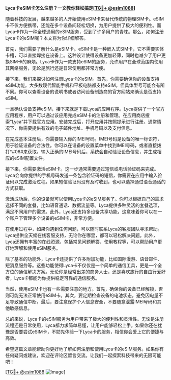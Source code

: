 **Lyca卡eSIM卡怎么注册？一文教你轻松搞定[[TG💪+ @esim1088](https://t.me/s/esim1088)]**

随着科技的发展，越来越多的人开始使用eSIM卡来替代传统的物理SIM卡。eSIM卡不仅方便携带，还能在多个设备间轻松切换，为用户提供了极大的便利性。而Lyca卡作为一种全球通用的eSIM服务，受到了许多用户的青睐。那么，如何注册Lyca卡的eSIM呢？本文将为你详细解答。

首先，我们需要了解什么是eSIM卡。eSIM卡是一种嵌入式SIM卡，它不需要实体卡槽，可以直接焊接在设备上。这种设计使得设备更加轻薄，同时也减少了用户更换SIM卡的麻烦。Lyca卡作为一款支持eSIM的服务，允许用户在全球范围内使用其网络服务，无论是旅行还是日常使用都非常方便。

接下来，我们来探讨如何注册Lyca卡的eSIM。首先，你需要确保你的设备支持eSIM功能。大多数现代智能手机和平板电脑都支持eSIM，但具体型号可能会有所不同。你可以查看设备的说明书或者访问设备制造商的官方网站来确认是否支持eSIM。

一旦确认设备支持eSIM，接下来就是下载Lyca的应用程序。Lyca提供了一个官方应用程序，用户可以通过该应用完成eSIM卡的注册和管理。在应用商店搜索“Lyca”并下载官方应用。安装完成后，打开应用并按照提示进行注册。通常情况下，你需要提供有效的电子邮件地址、手机号码以及支付信息。

在完成基本注册后，你需要输入你的IMEI号码。IMEI号码是设备的唯一标识符，用于验证设备的合法性。你可以在设备的设置菜单中找到IMEI号码，或者直接拨打*#06#来获取。输入正确的IMEI号码后，系统会自动验证设备信息，并生成相应的eSIM配置文件。

接下来，你需要激活eSIM卡。这一步通常需要通过短信或电话验证码来完成。Lyca会向你提供的手机号码发送一条包含验证码的短信，你需要在应用中输入验证码以完成激活过程。如果短信验证码没有及时收到，也可以选择通过语音通话的方式获取。

激活成功后，你的设备就可以使用Lyca卡的eSIM服务了。你可以根据自己的需求选择不同的套餐，比如语音通话、数据流量等。Lyca提供多种灵活的套餐选项，满足不同用户的需求。此外，Lyca还支持多设备共享功能，这意味着你可以在一个账户下管理多个设备的eSIM卡，非常方便。

在使用过程中，如果你遇到任何问题，可以随时联系Lyca的客服团队寻求帮助。Lyca提供全天候在线客服支持，无论你在哪里，都可以轻松解决问题。此外，Lyca还拥有丰富的在线资源，包括常见问题解答、使用教程等，可以帮助用户更好地理解和使用eSIM服务。

除了基本的功能外，Lyca卡还提供了许多附加功能，比如国际漫游、语音邮件、短消息服务等。这些功能使得Lyca卡不仅仅是一个简单的通信工具，更是一个全方位的通信解决方案。无论你是经常出差的商务人士，还是喜欢旅行的自由行爱好者，Lyca卡都能为你提供稳定可靠的通信服务。

当然，使用eSIM卡也有一些需要注意的地方。首先，确保你的设备已经解锁，否则可能无法正常使用eSIM卡。其次，要定期检查设备的电池状态，避免因电量不足导致通信中断。最后，要注意保护个人信息安全，不要随意泄露IMEI号码和其他敏感信息。

总的来说，Lyca卡的eSIM服务为用户带来了极大的便利性和灵活性。无论是注册流程还是日常使用，Lyca都力求简单易懂，让用户能够轻松上手。如果你还在犹豫是否要尝试eSIM卡，不妨先体验一下Lyca卡的服务，相信你会爱上它的便捷与高效。

希望这篇文章能帮助你更好地了解如何注册和使用Lyca卡的eSIM服务。如果你有任何疑问或建议，欢迎在评论区留言交流。让我们一起探索科技带来的无限可能吧！

[[TG💪+ @esim1088](https://t.me/s/esim1088) ![Image](https://i.postimg.cc/4NQfJmqS/Snipaste-2025-05-13-00-14-12.png)]